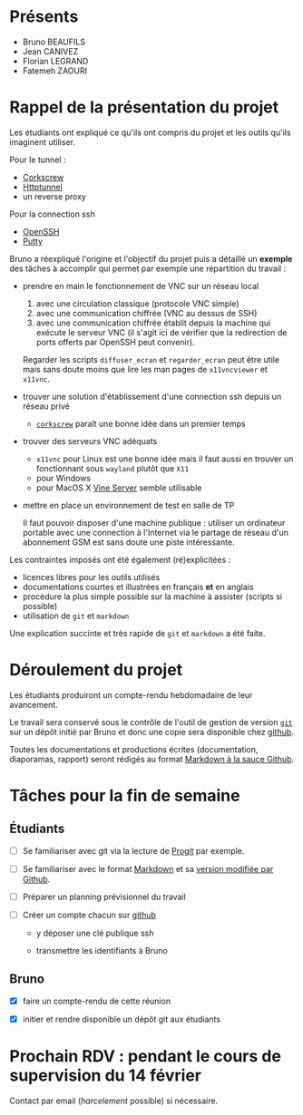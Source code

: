 # Présents

- Bruno BEAUFILS
- Jean CANIVEZ
- Florian LEGRAND
- Fatemeh ZAOURI


# Rappel de la présentation du projet

Les étudiants ont expliqué ce qu'ils ont compris du projet et les outils qu'ils imaginent utiliser.

Pour le tunnel :

- [Corkscrew](http://agroman.net/corkscrew/)
- [Httptunnel](http://http-tunnel.sourceforge.net/)
- un reverse proxy

Pour la connection ssh

- [OpenSSH](http://www.openssh.com)
- [Putty](http://www.putty.org)

Bruno a réexpliqué l'origine et l'objectif du projet puis a détaillé un **exemple** des tâches à accomplir qui permet par exemple une répartition du travail :

- prendre en main le fonctionnement de VNC sur un réseau local
  1. avec une circulation classique (protocole VNC simple)
  2. avec une communication chiffrée (VNC au dessus de SSH)
  3. avec une communication chiffrée établit depuis la machine qui exécute le serveur VNC (il s'agit ici de vérifier que la redirection de ports offerts par OpenSSH peut convenir).

  Regarder les scripts `diffuser_ecran` et `regarder_ecran` peut être utile mais sans doute moins que lire les man pages de `x11vncviewer` et `x11vnc`.

- trouver une solution d'établissement d'une connection ssh depuis un réseau privé

  - [`corkscrew`](http://agroman.net/corkscrew) paraît une bonne idée dans un premier temps

- trouver des serveurs VNC adéquats

  - `x11vnc` pour Linux est une bonne idée mais il faut aussi en trouver un fonctionnant sous `wayland` plutôt que `X11`
  - pour Windows
  - pour MacOS X [Vine Server](https://sourceforge.net/projects/osxvnc/) semble utilisable

- mettre en place un environnement de test en salle de TP

  Il faut pouvoir disposer d'une machine publique : utiliser un ordinateur portable avec une connection à l'Internet via le partage de réseau d'un abonnement GSM est sans doute une piste intéressante.

Les contraintes imposés ont été également (ré)explicitées :

- licences libres pour les outils utilisés
- documentations courtes et illustrées en français **et** en anglais
- procédure la plus simple possible sur la machine à assister (scripts si possible)
- utilisation de `git` et `markdown`

Une explication succinte et très rapide de `git` et `markdown` a été faite.


# Déroulement du projet

Les étudiants produiront un compte-rendu hebdomadaire de leur avancement.

Le travail sera conservé sous le contrôle de l'outil de gestion de version [`git`](http://git-scm.org) sur un dépôt initié par Bruno et donc une copie sera disponible chez [github](https://github.com).

Toutes les documentations et productions écrites (documentation, diaporamas, rapport) seront rédigés au format [Markdown à la sauce Github](https://guides.github.com/features/mastering-markdown).

# Tâches pour la fin de semaine

## Étudiants

- [ ] Se familiariser avec git via la lecture de [Progit](https://git-scm.com/book/fr/v2) par exemple.

- [ ] Se familiariser avec le format [Markdown](http://daringfireball.net/projects/markdown) et sa [version modifiée par Github](https://guides.github.com/features/mastering-markdown).

- [ ] Préparer un planning prévisionnel du travail

- [ ] Créer un compte chacun sur [github](https://github.com)

  - y déposer une clé publique ssh

  - transmettre les identifiants à Bruno

## Bruno

- [x] faire un compte-rendu de cette réunion

- [x] initier et rendre disponible un dépôt git aux étudiants

# Prochain RDV : pendant le cours de supervision du 14 février

Contact par email (*harcelement* possible) si nécessaire.
